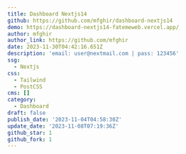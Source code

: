 ```yaml
---
title: Dashboard Nextjs14
github: https://github.com/mfghir/dashboard-nextjs14
demo: https://dashboard-nextjs14-fatemeweb.vercel.app/
author: mfghir
author_link: https://github.com/mfghir
date: 2023-11-30T04:42:16.651Z
description: 'email: user@nextmail.com | pass: 123456'
ssg:
  - Nextjs
css:
  - Tailwind
  - PostCSS
cms: []
category:
  - Dashboard
draft: false
publish_date: '2023-11-04T04:58:30Z'
update_date: '2023-11-08T07:19:36Z'
github_star: 1
github_fork: 1
---
```

